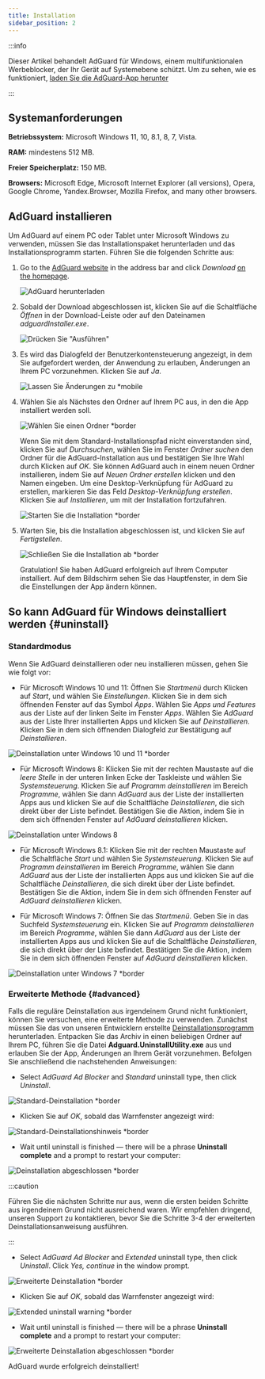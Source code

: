 ```yaml
---
title: Installation
sidebar_position: 2
---
```


:::info

Dieser Artikel behandelt AdGuard für Windows, einem multifunktionalen Werbeblocker, der Ihr Gerät auf Systemebene schützt. Um zu sehen, wie es funktioniert, [laden Sie die AdGuard-App herunter](https://agrd.io/download-kb-adblock)

:::

## Systemanforderungen

**Betriebssystem:** Microsoft Windows 11, 10, 8.1, 8, 7, Vista.

**RAM:** mindestens 512 MB.

**Freier Speicherplatz:** 150 MB.

**Browsers:** Microsoft Edge, Microsoft Internet Explorer (all versions), Opera, Google Chrome, Yandex.Browser, Mozilla Firefox, and many other browsers.

## AdGuard installieren

Um AdGuard auf einem PC oder Tablet unter Microsoft Windows zu verwenden, müssen Sie das Installationspaket herunterladen und das Installationsprogramm starten. Führen Sie die folgenden Schritte aus:

1. Go to the [AdGuard website](http://adguard.com) in the address bar and click *Download* [on the homepage](https://adguard.com/download.html?auto=1).

   ![AdGuard herunterladen](https://cdn.adtidy.org/content/kb/ad_blocker/windows/installation/download-from-website.png)

2. Sobald der Download abgeschlossen ist, klicken Sie auf die Schaltfläche *Öffnen* in der Download-Leiste oder auf den Dateinamen *adguardInstaller.exe*.

   ![Drücken Sie "Ausführen"](https://cdn.adtidy.org/content/kb/ad_blocker/windows/installation/click-download.png)

3. Es wird das Dialogfeld der Benutzerkontensteuerung angezeigt, in dem Sie aufgefordert werden, der Anwendung zu erlauben, Änderungen an Ihrem PC vorzunehmen. Klicken Sie auf *Ja*.

   ![Lassen Sie Änderungen zu *mobile](https://cdn.adtidy.org/content/kb/ad_blocker/windows/installation/allow-changes.png)

4. Wählen Sie als Nächstes den Ordner auf Ihrem PC aus, in den die App installiert werden soll.

   ![Wählen Sie einen Ordner *border](https://cdn.adtidy.org/content/kb/ad_blocker/windows/installation/install-wizard.png)

   Wenn Sie mit dem Standard-Installationspfad nicht einverstanden sind, klicken Sie auf *Durchsuchen*, wählen Sie im Fenster *Ordner suchen* den Ordner für die AdGuard-Installation aus und bestätigen Sie Ihre Wahl durch Klicken auf *OK*. Sie können AdGuard auch in einem neuen Ordner installieren, indem Sie auf *Neuen Ordner erstellen* klicken und den Namen eingeben. Um eine Desktop-Verknüpfung für AdGuard zu erstellen, markieren Sie das Feld *Desktop-Verknüpfung erstellen*. Klicken Sie auf *Installieren*, um mit der Installation fortzufahren.

   ![Starten Sie die Installation *border](https://cdn.adtidy.org/content/kb/ad_blocker/windows/installation/start-install.png)

5. Warten Sie, bis die Installation abgeschlossen ist, und klicken Sie auf *Fertigstellen*.

   ![Schließen Sie die Installation ab *border](https://cdn.adtidy.org/content/kb/ad_blocker/windows/installation/finish-install.png)

   Gratulation! Sie haben AdGuard erfolgreich auf Ihrem Computer installiert. Auf dem Bildschirm sehen Sie das Hauptfenster, in dem Sie die Einstellungen der App ändern können.

## So kann AdGuard für Windows deinstalliert werden {#uninstall}

### Standardmodus

Wenn Sie AdGuard deinstallieren oder neu installieren müssen, gehen Sie wie folgt vor:

- Für Microsoft Windows 10 und 11: Öffnen Sie *Startmenü* durch Klicken auf *Start*, und wählen Sie *Einstellungen*. Klicken Sie in dem sich öffnenden Fenster auf das Symbol *Apps*. Wählen Sie *Apps und Features* aus der Liste auf der linken Seite im Fenster *Apps*. Wählen Sie *AdGuard* aus der Liste Ihrer installierten Apps und klicken Sie auf *Deinstallieren*. Klicken Sie in dem sich öffnenden Dialogfeld zur Bestätigung auf *Deinstallieren*.

![Deinstallation unter Windows 10 und 11 *border](https://cdn.adtidy.org/content/kb/ad_blocker/windows/installation/win10-uninstall.png)

- Für Microsoft Windows 8: Klicken Sie mit der rechten Maustaste auf die *leere Stelle* in der unteren linken Ecke der Taskleiste und wählen Sie *Systemsteuerung*. Klicken Sie auf *Programm deinstallieren* im Bereich *Programme*, wählen Sie dann *AdGuard* aus der Liste der installierten Apps aus und klicken Sie auf die Schaltfläche *Deinstallieren*, die sich direkt über der Liste befindet. Bestätigen Sie die Aktion, indem Sie in dem sich öffnenden Fenster auf *AdGuard deinstallieren* klicken.

![Deinstallation unter Windows 8](https://cdn.adtidy.org/content/kb/ad_blocker/windows/installation/win8-uninstall.png)

- Für Microsoft Windows 8.1: Klicken Sie mit der rechten Maustaste auf die Schaltfläche *Start* und wählen Sie *Systemsteuerung*. Klicken Sie auf *Programm deinstallieren* im Bereich *Programme*, wählen Sie dann *AdGuard* aus der Liste der installierten Apps aus und klicken Sie auf die Schaltfläche *Deinstallieren*, die sich direkt über der Liste befindet. Bestätigen Sie die Aktion, indem Sie in dem sich öffnenden Fenster auf *AdGuard deinstallieren* klicken.

- Für Microsoft Windows 7: Öffnen Sie das *Startmenü*. Geben Sie in das Suchfeld *Systemsteuerung* ein. Klicken Sie auf *Programm deinstallieren* im Bereich *Programme*, wählen Sie dann *AdGuard* aus der Liste der installierten Apps aus und klicken Sie auf die Schaltfläche *Deinstallieren*, die sich direkt über der Liste befindet. Bestätigen Sie die Aktion, indem Sie in dem sich öffnenden Fenster auf *AdGuard deinstallieren* klicken.

![Deinstallation unter Windows 7 *border](https://cdn.adtidy.org/content/kb/ad_blocker/windows/installation/win7-uninstall.png)

### Erweiterte Methode {#advanced}

Falls die reguläre Deinstallation aus irgendeinem Grund nicht funktioniert, können Sie versuchen, eine erweiterte Methode zu verwenden. Zunächst müssen Sie das von unseren Entwicklern erstellte [Deinstallationsprogramm](https://cdn.adtidy.org/distr/windows/Uninstall_Utility.zip) herunterladen. Entpacken Sie das Archiv in einen beliebigen Ordner auf Ihrem PC, führen Sie die Datei **Adguard.UninstallUtility.exe** aus und erlauben Sie der App, Änderungen an Ihrem Gerät vorzunehmen. Befolgen Sie anschließend die nachstehenden Anweisungen:

- Select *AdGuard Ad Blocker* and *Standard* uninstall type, then click *Uninstall*.

![Standard-Deinstallation *border](https://cdn.adtidy.org/content/kb/ad_blocker/windows/installation/ab_standard.jpg)

- Klicken Sie auf *OK*, sobald das Warnfenster angezeigt wird:

![Standard-Deinstallationshinweis *border](https://cdn.adtidy.org/content/kb/ad_blocker/windows/installation/ab_extended_warning.jpg)

- Wait until uninstall is finished — there will be a phrase **Uninstall complete** and a prompt to restart your computer:

![Deinstallation abgeschlossen *border](https://cdn.adtidy.org/content/kb/ad_blocker/windows/installation/ab_standard_complete.jpg)

:::caution

Führen Sie die nächsten Schritte nur aus, wenn die ersten beiden Schritte aus irgendeinem Grund nicht ausreichend waren. Wir empfehlen dringend, unseren Support zu kontaktieren, bevor Sie die Schritte 3-4 der erweiterten Deinstallationsanweisung ausführen.

:::

- Select *AdGuard Ad Blocker* and *Extended* uninstall type, then click *Uninstall*. Click *Yes, continue* in the window prompt.

![Erweiterte Deinstallation *border](https://cdn.adtidy.org/content/kb/ad_blocker/windows/installation/ab_extended.jpg)

- Klicken Sie auf *OK*, sobald das Warnfenster angezeigt wird:

![Extended uninstall warning *border](https://cdn.adtidy.org/content/kb/ad_blocker/windows/installation/ab_extended_warning.jpg)

- Wait until uninstall is finished — there will be a phrase **Uninstall complete** and a prompt to restart your computer:

![Erweiterte Deinstallation abgeschlossen *border](https://cdn.adtidy.org/content/kb/ad_blocker/windows/installation/ab_extended_complete.jpg)

AdGuard wurde erfolgreich deinstalliert!
